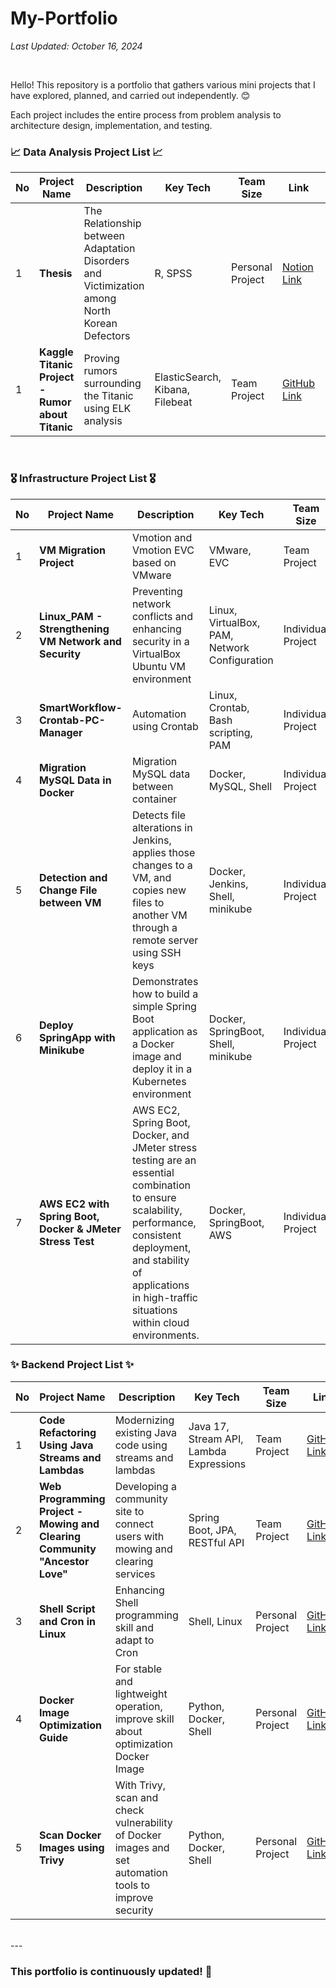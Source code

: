 # My-Portfolio

*Last Updated: October 16, 2024*

<br>

Hello! This repository is a portfolio that gathers various mini projects that I have explored, planned, and carried out independently. 😊 <br>

Each project includes the entire process from problem analysis to architecture design, implementation, and testing.


### 📈 Data Analysis Project List 📈

| No | Project Name | Description | Key Tech | Team<br> Size | Link | Date | 
|----|---------------|------|-----------|----------|------|------|
| 1  | **Thesis** | The Relationship between Adaptation Disorders and Victimization among North Korean Defectors | R, SPSS | Personal Project | [Notion Link](https://screeching-kettledrum-5a8.notion.site/The-Relationship-between-Adaptation-Disorders-and-Victimization-among-North-Korean-Defectors-1211f59aa4f280ab8c39f51fe74a4dd5?pvs=4) | 2021-11-14 |
| 1  | **Kaggle Titanic Project - Rumor about Titanic** | Proving rumors surrounding the Titanic using ELK analysis | ElasticSearch, Kibana, Filebeat | Team Project | [GitHub Link](https://github.com/isshomin/Woori_FISA_elk_titanic) | 2024-08-02 |
<br>

### 🎖️ Infrastructure Project List 🎖️

| No | Project Name | Description | Key Tech | Team<br> Size | Link | Date |
|----|---------------|------|-----------|----------|------|------|
| 1  | **VM Migration Project** | Vmotion and Vmotion EVC based on VMware	 | VMware, EVC | Team Project | [GitHub Link](https://github.com/castlhoo/VMware-Migration) | 2023-09-13 |
| 2  | **Linux_PAM - Strengthening VM Network and Security** | Preventing network conflicts and enhancing security in a VirtualBox Ubuntu VM environment | Linux, VirtualBox, PAM, Network Configuration | Individual Project | [GitHub Link](https://github.com/castlhoo/Setting-Password-using-Linux_PAM) | 2024-09-19 |
| 3  | **SmartWorkflow-Crontab-PC-Manager** | Automation using Crontab | Linux, Crontab, Bash scripting, PAM | Individual Project | [GitHub Link](https://github.com/castlhoo/Linux-Crontab) | 2024-09-20 |
| 4  | **Migration MySQL Data in Docker** | Migration MySQL data between container | Docker, MySQL, Shell | Individual Project | [GitHub Link](https://github.com/castlhoo/Migration-MySQL-data-in-Docker) | 2024-09-27 |
| 5  | **Detection and Change File between VM** | Detects file alterations in Jenkins, applies those changes to a VM, and copies new files to another VM through a remote server using SSH keys | Docker, Jenkins, Shell, minikube | Individual Project | [GitHub Link](https://github.com/castlhoo/Detection-changing-file-in-VM) | 2024-10-01 |
| 6  | **Deploy SpringApp with Minikube** | Demonstrates how to build a simple Spring Boot application as a Docker image and deploy it in a Kubernetes environment | Docker, SpringBoot, Shell, minikube | Individual Project | [GitHub Link](https://github.com/castlhoo/K8s-Springapp) | 2024-10-02 |
| 7  | **AWS EC2 with Spring Boot, Docker & JMeter Stress Test** | AWS EC2, Spring Boot, Docker, and JMeter stress testing are an essential combination to ensure scalability, performance, consistent deployment, and stability of applications in high-traffic situations within cloud environments. | Docker, SpringBoot, AWS | Individual Project | [GitHub Link](https://github.com/castlhoo/AWS-EC2-with-Spring) | 2024-10-09 |


### ✨ Backend Project List ✨

| No | Project Name | Description | Key Tech | Team<br> Size | Link | Date |
|----|---------------|------|-----------|----------|------|------|
| 1  | **Code Refactoring Using Java Streams and Lambdas** | Modernizing existing Java code using streams and lambdas | Java 17, Stream API, Lambda Expressions | Team Project | [GitHub Link](https://github.com/castlhoo/Refactoring) | 2024-07-19 |
| 2  | **Web Programming Project - Mowing and Clearing Community "Ancestor Love"** | Developing a community site to connect users with mowing and clearing services | Spring Boot, JPA, RESTful API | Team Project | [GitHub Link](https://github.com/LeeYeonhee-00/AncestorLove) | 2024-08-16 |
| 3  | **Shell Script and Cron in Linux** | Enhancing Shell programming skill and adapt to Cron | Shell, Linux | Personal Project | [GitHub Link](https://github.com/castlhoo/Shell-Script-and-Cron-in-Linux/blob/main/README.md) | 2024-09-23 |
| 4  | **Docker Image Optimization Guide** | For stable and lightweight operation, improve skill about optimization Docker Image | Python, Docker, Shell | Personal Project | [GitHub Link](https://github.com/castlhoo/Optimizing-size-of-Docker-image) | 2024-09-24 |
| 5  | **Scan Docker Images using Trivy** | With Trivy, scan and check vulnerability of Docker images and set automation tools to improve security | Python, Docker, Shell | Personal Project | [GitHub Link](https://github.com/castlhoo/Scan-docker-images-using-Trivy) | 2024-09-25 |
<br>
---

### This portfolio is continuously updated! 🤖

